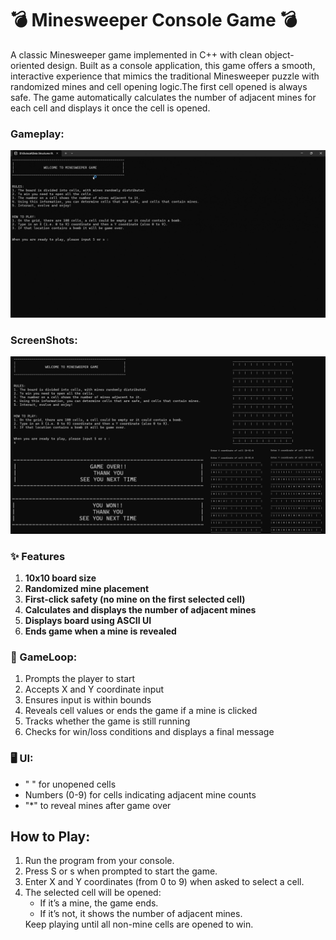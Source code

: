 #  💣 Minesweeper Console Game 💣
A classic Minesweeper game implemented in C++ with clean object-oriented design. Built as a console application, this game offers a smooth, interactive experience that mimics the traditional Minesweeper puzzle with randomized mines and cell opening logic.The first cell opened is always safe. The game automatically calculates the number of adjacent mines for each cell and displays it once the cell is opened.

### Gameplay:
![image alt](https://github.com/Imran1720/ConsoleMinesweeper/blob/39dbbdf4563290e87e6bccdeb3dbb0a55831565c/Output/Console%20Minesweeper.gif)


### ScreenShots:
![image alt](https://github.com/Imran1720/ConsoleMinesweeper/blob/699cb2653637ac168ebe9673249025c7d660e0a0/Output/Output_Screenshots.png)


### ✨ Features
<ol>
<li><b> 10x10 board size</b></li>
<li><b> Randomized mine placement</b></li>
<li><b> First-click safety (no mine on the first selected cell)</b></li>
<li><b> Calculates and displays the number of adjacent mines</b></li>
<li><b> Displays board using ASCII UI</b></li>
<li><b> Ends game when a mine is revealed</b></li>
</ol>

### 🔁 GameLoop:
<ol>
<li> Prompts the player to start </li>
<li> Accepts X and Y coordinate input</li>
<li> Ensures input is within bounds</li>
<li> Reveals cell values or ends the game if a mine is clicked</li>
<li> Tracks whether the game is still running</li>
<li> Checks for win/loss conditions and displays a final message</li>
</ol>

### 🖥️ UI:
<ul>
  <li> " " for unopened cells</li>
  <li> Numbers (0-9) for cells indicating adjacent mine counts</li>
  <li> "*" to reveal mines after game over</li>
</ul>

## How to Play:
<ol>
  <li> Run the program from your console.</li>
  <li> Press S or s when prompted to start the game.</li>
  <li> Enter X and Y coordinates (from 0 to 9) when asked to select a cell.</li>
  <li> The selected cell will be opened:
    <ul>
      <li>If it’s a mine, the game ends.</li>
      <li>If it’s not, it shows the number of adjacent mines.</li>
    </ul>
  </li> Keep playing until all non-mine cells are opened to win.</li>
</ol>
